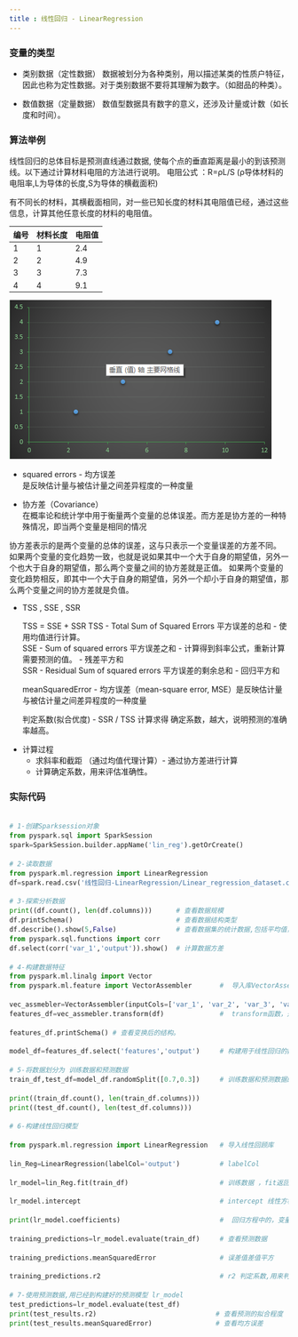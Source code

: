 ```yaml
---
title : 线性回归 - LinearRegression
---
```


### 变量的类型

* 类别数据（定性数据）
  数据被划分为各种类别，用以描述某类的性质户特征，因此也称为定性数据。对于类别数据不要将其理解为数字。（如甜品的种类）。

* 数值数据（定量数据）
  数值型数据具有数字的意义，还涉及计量或计数（如长度和时间）。

### 算法举例

线性回归的总体目标是预测直线通过数据, 使每个点的垂直距离是最小的到该预测线。以下通过计算材料电阻的方法进行说明。
电阻公式 ：R=ρL/S (ρ导体材料的电阻率,L为导体的长度,S为导体的横截面积)

有不同长的材料，其横截面相同，对一些已知长度的材料其电阻值已经，通过这些信息，计算其他任意长度的材料的电阻值。

|编号|材料长度|电阻值|
|----|-----|-----|
|1|1|2.4|
|2|2|4.9|
|3|3|7.3|
|4|4|9.1|

![](线性回归-LinearRegression/LR.png)

* squared errors - 均方误差    
是反映估计量与被估计量之间差异程度的一种度量

* 协方差（Covariance）   
在概率论和统计学中用于衡量两个变量的总体误差。而方差是协方差的一种特殊情况，即当两个变量是相同的情况

协方差表示的是两个变量的总体的误差，这与只表示一个变量误差的方差不同。 如果两个变量的变化趋势一致，也就是说如果其中一个大于自身的期望值，另外一个也大于自身的期望值，那么两个变量之间的协方差就是正值。 如果两个变量的变化趋势相反，即其中一个大于自身的期望值，另外一个却小于自身的期望值，那么两个变量之间的协方差就是负值。

* TSS , SSE , SSR 

  TSS = SSE + SSR 
  TSS  -  Total Sum of Squared Errors  平方误差的总和   -   使用均值进行计算。    
  SSE  -  Sum of squared errors        平方误差之和     -   计算得到斜率公式，重新计算需要预测的值。 - 残差平方和    
  SSR  -  Residual Sum of squared errors  平方误差的剩余总和  - 回归平方和   

  meanSquaredError - 均方误差（mean-square error, MSE）是反映估计量与被估计量之间差异程度的一种度量

  判定系数(拟合优度) - SSR / TSS  计算求得 确定系数，越大，说明预测的准确率越高。     

-   计算过程
    * 求斜率和截距 （通过均值代理计算）- 通过协方差进行计算 
    * 计算确定系数，用来评估准确性。

### 实际代码

~~~python

# 1-创建Sparksession对象
from pyspark.sql import SparkSession
spark=SparkSession.builder.appName('lin_reg').getOrCreate()

# 2-读取数据
from pyspark.ml.regression import LinearRegression
df=spark.read.csv('线性回归-LinearRegression/Linear_regression_dataset.csv',inferSchema=True,header=True)

# 3-探索分析数据
print((df.count(), len(df.columns)))      # 查看数据规模
df.printSchema()  						  # 查看数据结构类型
df.describe().show(5,False)               # 查看数据集的统计数据,包括平均值，标准差，数量统计等。
from pyspark.sql.functions import corr
df.select(corr('var_1','output')).show()  # 计算数据方差

# 4-构建数据特征
from pyspark.ml.linalg import Vector
from pyspark.ml.feature import VectorAssembler       #  导入库VectorAssembler

vec_assmebler=VectorAssembler(inputCols=['var_1', 'var_2', 'var_3', 'var_4', 'var_5'],outputCol='features')
features_df=vec_assmebler.transform(df)              #  transform函数，是从org.apache.spark.ml.Transformer继承来的

features_df.printSchema() # 查看变换后的结构。

model_df=features_df.select('features','output')     # 构建用于线性回归的数据模型

# 5-将数据划分为 训练数据和预测数据
train_df,test_df=model_df.randomSplit([0.7,0.3])     # 训练数据和预测数据的比例为 7比3

print((train_df.count(), len(train_df.columns)))
print((test_df.count(), len(test_df.columns)))

# 6-构建线性回归模型

from pyspark.ml.regression import LinearRegression   # 导入线性回顾库

lin_Reg=LinearRegression(labelCol='output')          # labelCol

lr_model=lin_Reg.fit(train_df)                       # 训练数据 ，fit返回一个 fitted model，即LineRegressionModel对象

lr_model.intercept                                   # intercept 线性方程的截距。

print(lr_model.coefficients)                         #  回归方程中的，变量参数 ,这里分别对应var_1,var_2,var_3,var_4,var_5

training_predictions=lr_model.evaluate(train_df)     # 查看预测数据

training_predictions.meanSquaredError                # 误差值差值平方   

training_predictions.r2                              # r2 判定系数,用来判定，构建的模型是否能够准确的预测,越大说明预测的准确率越高

# 7-使用预测数据,用已经到构建好的预测模型 lr_model
test_predictions=lr_model.evaluate(test_df)
print(test_results.r2)   							# 查看预测的拟合程度
print(test_results.meanSquaredError)                # 查看均方误差

~~~
